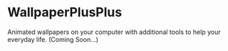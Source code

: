 # WallpaperPlusPlus
Animated wallpapers on your computer with additional tools to help your everyday life.
(Coming Soon...)
